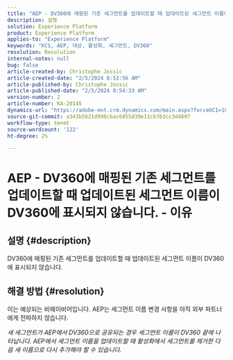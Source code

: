 ```yaml
---
title: "AEP - DV360에 매핑된 기존 세그먼트를 업데이트할 때 업데이트된 세그먼트 이름이 DV360에 표시되지 않습니다. - 이유?"
description: 설명
solution: Experience Platform
product: Experience Platform
applies-to: "Experience Platform"
keywords: "KCS, AEP, 대상, 활성화, 세그먼트, DV360"
resolution: Resolution
internal-notes: null
bug: false
article-created-by: Christophe Jossic
article-created-date: "2/5/2024 8:53:56 AM"
article-published-by: Christophe Jossic
article-published-date: "2/5/2024 8:54:33 AM"
version-number: 2
article-number: KA-20145
dynamics-url: "https://adobe-ent.crm.dynamics.com/main.aspx?forceUCI=1&pagetype=entityrecord&etn=knowledgearticle&id=b7b6ca14-04c4-ee11-9079-6045bd0065b6"
source-git-commit: a343b5621d996cbac6055d39e11cb763cc3d4697
workflow-type: tm+mt
source-wordcount: '122'
ht-degree: 2%

---
```


# AEP - DV360에 매핑된 기존 세그먼트를 업데이트할 때 업데이트된 세그먼트 이름이 DV360에 표시되지 않습니다. - 이유

## 설명 {#description}

DV360에 매핑된 기존 세그먼트를 업데이트할 때 업데이트된 세그먼트 이름이 DV360에 표시되지 않습니다.

## 해결 방법 {#resolution}


이는 예상되는 비헤이비어입니다. AEP는 세그먼트 이름 변경 사항을 아직 외부 파트너에게 전파하지 않습니다.



*새 세그먼트가 AEP에서 DV360으로 공유되는 경우 세그먼트 이름이 DV360 끝에 나타납니다. AEP에서 세그먼트 이름을 업데이트할 때 활성화에서 세그먼트를 제거한 다음 새 이름으로 다시 추가해야 할 수 있습니다.*
